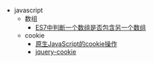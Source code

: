 - javascript
  - 数组
    - [ES7中判断一个数组是否包含另一个数组](https://github.com/Victor151222/FE_Snippets/blob/master/javascript.md#ES7中判断一个数组是否包含另一个数组)
  - cookie
    - [原生JavaScript的cookie操作](https://github.com/Victor151222/FE_Snippets/blob/master/javascript.md#原生JavaScript的cookie操作)
    - [jquery-cookie](https://github.com/Victor151222/FE_Snippets/blob/master/javascript.md#jquery-cookie)


